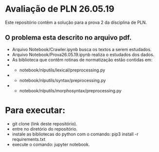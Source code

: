 # Avaliação de PLN 26.05.19
Este repositório contêm a solução para a prova 2 da disciplina de PLN.
## O problema esta descrito no arquivo pdf.
- Arquivo Notebook/Crawler.ipynb busca os textos a serem estudados.
- Arquivo Notebook/Prova26.05.19.ipynb realiza o estudados dos dados.
- As biblioteca que contêm rotinas de normatização estão contidas em:
- - notebook/nlputils/lexical/preprocessing.py
- - notebook/nlputils/syntax/preprocessing.py
- - notebook/nlputils/morphosyntax/preprocessing.py

# Para executar:
- git clone (link deste repositório).
- entre no diretório do repositório.
- instale as bibliotecas do python com o comando: pip3 install -r requirements.txt
- execute o comando: jupyter notebook.